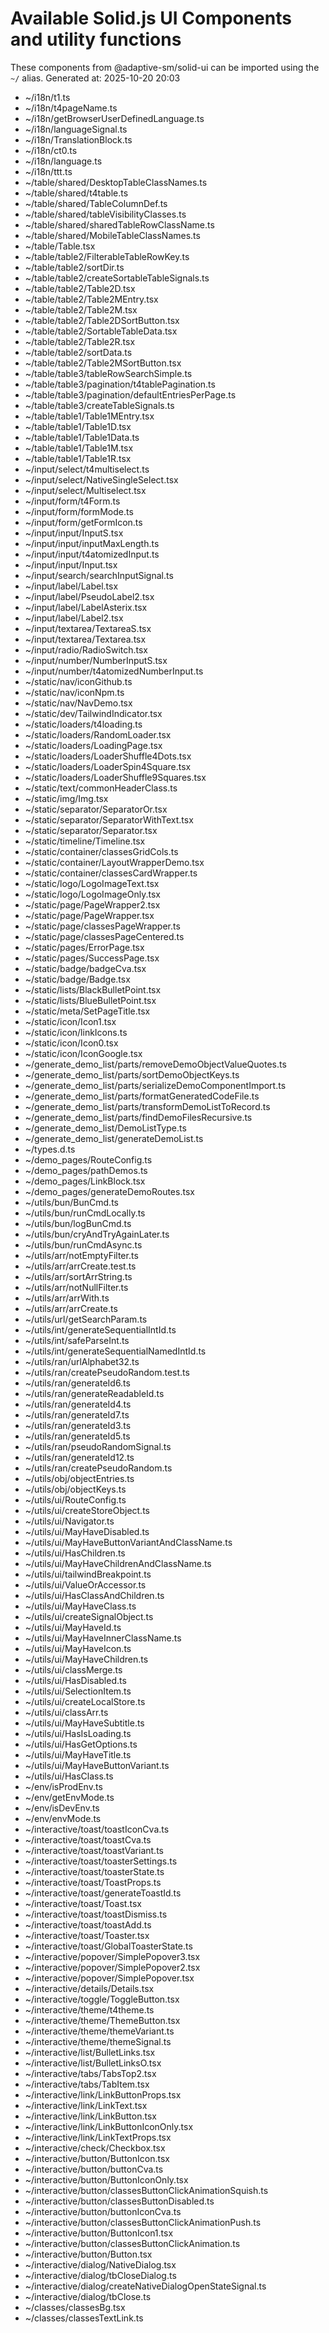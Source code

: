 # Available Solid.js UI Components and utility functions

These components from @adaptive-sm/solid-ui can be imported using the `~/` alias.
Generated at: 2025-10-20 20:03

- ~/i18n/t1.ts
- ~/i18n/t4pageName.ts
- ~/i18n/getBrowserUserDefinedLanguage.ts
- ~/i18n/languageSignal.ts
- ~/i18n/TranslationBlock.ts
- ~/i18n/ct0.ts
- ~/i18n/language.ts
- ~/i18n/ttt.ts
- ~/table/shared/DesktopTableClassNames.ts
- ~/table/shared/t4table.ts
- ~/table/shared/TableColumnDef.ts
- ~/table/shared/tableVisibilityClasses.ts
- ~/table/shared/sharedTableRowClassName.ts
- ~/table/shared/MobileTableClassNames.ts
- ~/table/Table.tsx
- ~/table/table2/FilterableTableRowKey.ts
- ~/table/table2/sortDir.ts
- ~/table/table2/createSortableTableSignals.ts
- ~/table/table2/Table2D.tsx
- ~/table/table2/Table2MEntry.tsx
- ~/table/table2/Table2M.tsx
- ~/table/table2/Table2DSortButton.tsx
- ~/table/table2/SortableTableData.tsx
- ~/table/table2/Table2R.tsx
- ~/table/table2/sortData.ts
- ~/table/table2/Table2MSortButton.tsx
- ~/table/table3/tableRowSearchSimple.ts
- ~/table/table3/pagination/t4tablePagination.ts
- ~/table/table3/pagination/defaultEntriesPerPage.ts
- ~/table/table3/createTableSignals.ts
- ~/table/table1/Table1MEntry.tsx
- ~/table/table1/Table1D.tsx
- ~/table/table1/Table1Data.ts
- ~/table/table1/Table1M.tsx
- ~/table/table1/Table1R.tsx
- ~/input/select/t4multiselect.ts
- ~/input/select/NativeSingleSelect.tsx
- ~/input/select/Multiselect.tsx
- ~/input/form/t4Form.ts
- ~/input/form/formMode.ts
- ~/input/form/getFormIcon.ts
- ~/input/input/InputS.tsx
- ~/input/input/inputMaxLength.ts
- ~/input/input/t4atomizedInput.ts
- ~/input/input/Input.tsx
- ~/input/search/searchInputSignal.ts
- ~/input/label/Label.tsx
- ~/input/label/PseudoLabel2.tsx
- ~/input/label/LabelAsterix.tsx
- ~/input/label/Label2.tsx
- ~/input/textarea/TextareaS.tsx
- ~/input/textarea/Textarea.tsx
- ~/input/radio/RadioSwitch.tsx
- ~/input/number/NumberInputS.tsx
- ~/input/number/t4atomizedNumberInput.ts
- ~/static/nav/iconGithub.ts
- ~/static/nav/iconNpm.ts
- ~/static/nav/NavDemo.tsx
- ~/static/dev/TailwindIndicator.tsx
- ~/static/loaders/t4loading.ts
- ~/static/loaders/RandomLoader.tsx
- ~/static/loaders/LoadingPage.tsx
- ~/static/loaders/LoaderShuffle4Dots.tsx
- ~/static/loaders/LoaderSpin4Square.tsx
- ~/static/loaders/LoaderShuffle9Squares.tsx
- ~/static/text/commonHeaderClass.ts
- ~/static/img/Img.tsx
- ~/static/separator/SeparatorOr.tsx
- ~/static/separator/SeparatorWithText.tsx
- ~/static/separator/Separator.tsx
- ~/static/timeline/Timeline.tsx
- ~/static/container/classesGridCols.ts
- ~/static/container/LayoutWrapperDemo.tsx
- ~/static/container/classesCardWrapper.ts
- ~/static/logo/LogoImageText.tsx
- ~/static/logo/LogoImageOnly.tsx
- ~/static/page/PageWrapper2.tsx
- ~/static/page/PageWrapper.tsx
- ~/static/page/classesPageWrapper.ts
- ~/static/page/classesPageCentered.ts
- ~/static/pages/ErrorPage.tsx
- ~/static/pages/SuccessPage.tsx
- ~/static/badge/badgeCva.tsx
- ~/static/badge/Badge.tsx
- ~/static/lists/BlackBulletPoint.tsx
- ~/static/lists/BlueBulletPoint.tsx
- ~/static/meta/SetPageTitle.tsx
- ~/static/icon/Icon1.tsx
- ~/static/icon/linkIcons.ts
- ~/static/icon/Icon0.tsx
- ~/static/icon/IconGoogle.tsx
- ~/generate_demo_list/parts/removeDemoObjectValueQuotes.ts
- ~/generate_demo_list/parts/sortDemoObjectKeys.ts
- ~/generate_demo_list/parts/serializeDemoComponentImport.ts
- ~/generate_demo_list/parts/formatGeneratedCodeFile.ts
- ~/generate_demo_list/parts/transformDemoListToRecord.ts
- ~/generate_demo_list/parts/findDemoFilesRecursive.ts
- ~/generate_demo_list/DemoListType.ts
- ~/generate_demo_list/generateDemoList.ts
- ~/types.d.ts
- ~/demo_pages/RouteConfig.ts
- ~/demo_pages/pathDemos.ts
- ~/demo_pages/LinkBlock.tsx
- ~/demo_pages/generateDemoRoutes.tsx
- ~/utils/bun/BunCmd.ts
- ~/utils/bun/runCmdLocally.ts
- ~/utils/bun/logBunCmd.ts
- ~/utils/bun/cryAndTryAgainLater.ts
- ~/utils/bun/runCmdAsync.ts
- ~/utils/arr/notEmptyFilter.ts
- ~/utils/arr/arrCreate.test.ts
- ~/utils/arr/sortArrString.ts
- ~/utils/arr/notNullFilter.ts
- ~/utils/arr/arrWith.ts
- ~/utils/arr/arrCreate.ts
- ~/utils/url/getSearchParam.ts
- ~/utils/int/generateSequentialIntId.ts
- ~/utils/int/safeParseInt.ts
- ~/utils/int/generateSequentialNamedIntId.ts
- ~/utils/ran/urlAlphabet32.ts
- ~/utils/ran/createPseudoRandom.test.ts
- ~/utils/ran/generateId6.ts
- ~/utils/ran/generateReadableId.ts
- ~/utils/ran/generateId4.ts
- ~/utils/ran/generateId7.ts
- ~/utils/ran/generateId3.ts
- ~/utils/ran/generateId5.ts
- ~/utils/ran/pseudoRandomSignal.ts
- ~/utils/ran/generateId12.ts
- ~/utils/ran/createPseudoRandom.ts
- ~/utils/obj/objectEntries.ts
- ~/utils/obj/objectKeys.ts
- ~/utils/ui/RouteConfig.ts
- ~/utils/ui/createStoreObject.ts
- ~/utils/ui/Navigator.ts
- ~/utils/ui/MayHaveDisabled.ts
- ~/utils/ui/MayHaveButtonVariantAndClassName.ts
- ~/utils/ui/HasChildren.ts
- ~/utils/ui/MayHaveChildrenAndClassName.ts
- ~/utils/ui/tailwindBreakpoint.ts
- ~/utils/ui/ValueOrAccessor.ts
- ~/utils/ui/HasClassAndChildren.ts
- ~/utils/ui/MayHaveClass.ts
- ~/utils/ui/createSignalObject.ts
- ~/utils/ui/MayHaveId.ts
- ~/utils/ui/MayHaveInnerClassName.ts
- ~/utils/ui/MayHaveIcon.ts
- ~/utils/ui/MayHaveChildren.ts
- ~/utils/ui/classMerge.ts
- ~/utils/ui/HasDisabled.ts
- ~/utils/ui/SelectionItem.ts
- ~/utils/ui/createLocalStore.ts
- ~/utils/ui/classArr.ts
- ~/utils/ui/MayHaveSubtitle.ts
- ~/utils/ui/HasIsLoading.ts
- ~/utils/ui/HasGetOptions.ts
- ~/utils/ui/MayHaveTitle.ts
- ~/utils/ui/MayHaveButtonVariant.ts
- ~/utils/ui/HasClass.ts
- ~/env/isProdEnv.ts
- ~/env/getEnvMode.ts
- ~/env/isDevEnv.ts
- ~/env/envMode.ts
- ~/interactive/toast/toastIconCva.ts
- ~/interactive/toast/toastCva.ts
- ~/interactive/toast/toastVariant.ts
- ~/interactive/toast/toasterSettings.ts
- ~/interactive/toast/toasterState.ts
- ~/interactive/toast/ToastProps.ts
- ~/interactive/toast/generateToastId.ts
- ~/interactive/toast/Toast.tsx
- ~/interactive/toast/toastDismiss.ts
- ~/interactive/toast/toastAdd.ts
- ~/interactive/toast/Toaster.tsx
- ~/interactive/toast/GlobalToasterState.ts
- ~/interactive/popover/SimplePopover3.tsx
- ~/interactive/popover/SimplePopover2.tsx
- ~/interactive/popover/SimplePopover.tsx
- ~/interactive/details/Details.tsx
- ~/interactive/toggle/ToggleButton.tsx
- ~/interactive/theme/t4theme.ts
- ~/interactive/theme/ThemeButton.tsx
- ~/interactive/theme/themeVariant.ts
- ~/interactive/theme/themeSignal.ts
- ~/interactive/list/BulletLinks.tsx
- ~/interactive/list/BulletLinksO.tsx
- ~/interactive/tabs/TabsTop2.tsx
- ~/interactive/tabs/TabItem.tsx
- ~/interactive/link/LinkButtonProps.tsx
- ~/interactive/link/LinkText.tsx
- ~/interactive/link/LinkButton.tsx
- ~/interactive/link/LinkButtonIconOnly.tsx
- ~/interactive/link/LinkTextProps.tsx
- ~/interactive/check/Checkbox.tsx
- ~/interactive/button/ButtonIcon.tsx
- ~/interactive/button/buttonCva.ts
- ~/interactive/button/ButtonIconOnly.tsx
- ~/interactive/button/classesButtonClickAnimationSquish.ts
- ~/interactive/button/classesButtonDisabled.ts
- ~/interactive/button/buttonIconCva.ts
- ~/interactive/button/classesButtonClickAnimationPush.ts
- ~/interactive/button/ButtonIcon1.tsx
- ~/interactive/button/classesButtonClickAnimation.ts
- ~/interactive/button/Button.tsx
- ~/interactive/dialog/NativeDialog.tsx
- ~/interactive/dialog/tbCloseDialog.ts
- ~/interactive/dialog/createNativeDialogOpenStateSignal.ts
- ~/interactive/dialog/tbClose.ts
- ~/classes/classesBg.tsx
- ~/classes/classesTextLink.ts
